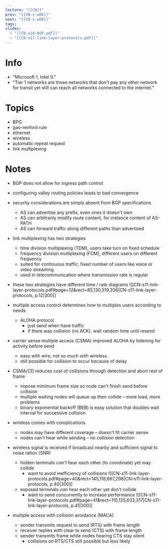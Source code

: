 ```yaml
---
lecture: "[[CN]]"
prev: "[[CN-v-w06]]"
next: "[[CN-v-w08]]"
tags: 
slides:
  - "[[CN-s10-BGP.pdf]]"
  - "[[CN-s11-link-layer-protocols.pdf]]"
---
```



# Info
- "Microsoft 1, Intel 0."
- "Tier 1 networks are those networks that don't pay any other network for transit yet still can reach all networks connected to the internet."


# Topics
- BPG
- gao-rexford rule
- ethernet
- wireless
- automatic repeat request
- link multiplexing


# Notes
- BGP does not allow for ingress path control
- configuring valley routing policies leads to bad convergence
- security considerations are simply absent from BGP specifications
    - AS can advertise any prefix, even ones it doesn't own
    - AS can arbitrarily modify route content, for instance content of AS-PATH
    - AS can forward traffic along different paths than advertised
 
- link multiplexing has two strategies
	- time division multiplexing (TDM), users take turn on fixed schedule
	- frequency division multiplexing (FDM), different users on different frequency
	- suited for continuous traffic, fixed number of users like voice or video streaming
	- used in telecommunication where transmission rate is regular
- these two strategies have different time / rate diagrams ![[CN-s11-link-layer-protocols.pdf#page=12&rect=85,130,519,336|CN-s11-link-layer-protocols, p.12|300]]
- multiple access control determines how to multiples users according to needs
	- ALOHA protocol
		- just send when have traffic
		- if there was collision (no ACK), wait random time until resend
- carrier sense multiple access (CSMA) improved ALOHA by listening for activity before send
	- easy with wire, not so much with wireless
    - still possible for collision to occur because of delay
- CSMA/CD reduces cost of collisions through detection and abort rest of frame
	- impose minimum frame size so node can't finish send before collision
	- multiple waiting nodes will queue up then collide – more load, more problems
	- binary exponential backoff (BEB) is easy solution that doubles wait interval for successive collision
- wireless comes with complications
	- nodes may have different coverage – doesn't fit carrier sense
	- nodes can't hear while sending – no collision detection
- wireless signal is received if broadcast nearby and sufficient signal to noise ration (SNR)
	- hidden terminals *can't* hear each other (to coordinate) yet may collide
    	- want to avoid inefficiency of collisions
	   ![[CN-s11-link-layer-protocols.pdf#page=40&rect=145,118,667,298|CN-s11-link-layer-protocols, p.40|300]]
	- exposed terminals *can* hear each other yet don't collide
    	- want to send concurrently to increase performance
	   ![[CN-s11-link-layer-protocols.pdf#page=41&rect=110,125,633,317|CN-s11-link-layer-protocols, p.41|300]]
- multiple access with collision avoidance (MACA)
	- sender transmits request to send (RTS) with frame length
	- receiver replies with clear to send (CTS) with frame length
	- sender transmits frame while nodes hearing CTS stay silent
		- collisions on RTS/CTS still possible but less likely